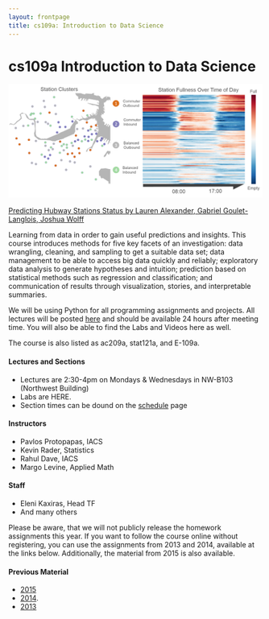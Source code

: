 ```yaml
---
layout: frontpage
title: cs109a: Introduction to Data Science
---
```


# cs109a Introduction to Data Science
<img src="figures/hubwayclustering.png" alt="Hubway Clustering" />

[Predicting Hubway Stations Status by
Lauren Alexander, Gabriel Goulet-Langlois, Joshua Wolff](http://cs109hubway.github.io/classp/)

Learning from data in order to gain useful predictions and insights. This course introduces methods for five key facets of an investigation: data wrangling, cleaning, and sampling to get a suitable data set; data management to be able to access big data quickly and reliably; exploratory data analysis to generate hypotheses and intuition; prediction based on statistical methods such as regression and classification; and communication of results through visualization, stories, and interpretable summaries.

We will be using Python for all programming assignments and projects. All lectures will be posted [here](http://cs109.github.io/a-2017/pages/material.html) and should be available 24 hours after meeting time. You will also be able to find the Labs and Videos here as well.

The course is also listed as ac209a, stat121a, and E-109a.


#### Lectures and Sections

* Lectures are 2:30-4pm on Mondays & Wednesdays in NW-B103 (Northwest Building)
* Labs are HERE.
* Section times can be dound on the [schedule](http://cs109.github.io/a-2017/pages/schedule.html) page

#### Instructors

* Pavlos Protopapas, IACS
* Kevin Rader, Statistics
* Rahul Dave, IACS
* Margo Levine, Applied Math

#### Staff

* Eleni Kaxiras, Head TF
* And many others

Please be aware, that we will not publicly release the homework assignments this year. If you want to follow the course online without registering, you can use the assignments from 2013 and 2014, available at the links below. Additionally, the material from 2015 is also available.

#### Previous Material

- [2015](http://cs109.github.io/2015)
- [2014](http://cs109.github.io/2014/index.html).
- [2013](https://github.com/cs109/content)
